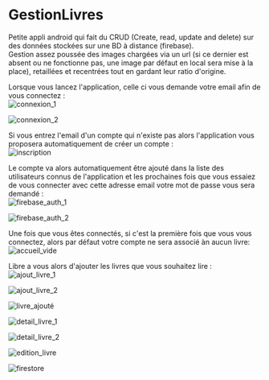 # GestionLivres

Petite appli android qui fait du CRUD (Create, read, update and delete) sur des données stockées sur une BD à distance (firebase).  
Gestion assez poussée des images chargées via un url (si ce dernier est absent ou ne fonctionne pas, une image par défaut en local sera mise à la place), retaillées et recentrées tout en gardant leur ratio d'origine.

Lorsque vous lancez l'application, celle ci vous demande votre email afin de vous connectez :  
![connexion_1](https://github.com/clementor5/GestionLivres/blob/master/IMG_README/connexion_1.png?raw=true)

![connexion_2](https://github.com/clementor5/GestionLivres/blob/master/IMG_README/connexion_2.png?raw=true)

Si vous entrez l'email d'un compte qui n'existe pas alors l'application vous proposera automatiquement de créer un compte :  
![inscription](https://github.com/clementor5/GestionLivres/blob/master/IMG_README/inscription.png?raw=true)

Le compte va alors automatiquement être ajouté dans la liste des utilisateurs connus de l'application et les prochaines fois que vous essaiez de vous connecter avec cette adresse email votre mot de passe vous sera demandé :  
![firebase_auth_1](https://github.com/clementor5/GestionLivres/blob/master/IMG_README/firebase_auth_1.png?raw=true)

![firebase_auth_2](https://github.com/clementor5/GestionLivres/blob/master/IMG_README/firebase_auth_2.png?raw=true)

Une fois que vous êtes connectés, si c'est la première fois que vous vous connectez, alors par défaut votre compte ne sera associé àn aucun livre:  
![accueil_vide](https://github.com/clementor5/GestionLivres/blob/master/IMG_README/accueil_vide.png?raw=true)

Libre a vous alors d'ajouter les livres que vous souhaitez lire :  
![ajout_livre_1](https://github.com/clementor5/GestionLivres/blob/master/IMG_README/ajout_livre_1.png?raw=true)

![ajout_livre_2](https://github.com/clementor5/GestionLivres/blob/master/IMG_README/ajout_livre_2.png?raw=true)

![livre_ajouté](https://github.com/clementor5/GestionLivres/blob/master/IMG_README/livre_ajouté.png?raw=true)

![detail_livre_1](https://github.com/clementor5/GestionLivres/blob/master/IMG_README/detail_livre_1.png?raw=true)

![detail_livre_2](https://github.com/clementor5/GestionLivres/blob/master/IMG_README/detail_livre_2.png?raw=true)

![edition_livre](https://github.com/clementor5/GestionLivres/blob/master/IMG_README/edition_livre.png?raw=true)

![firestore](https://github.com/clementor5/GestionLivres/blob/master/IMG_README/firestore.png?raw=true)
